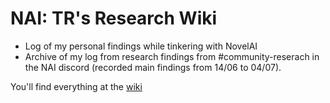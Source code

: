 # NAI: TR's Research Wiki
- Log of my personal findings while tinkering with NovelAI
- Archive of my log from research findings from #community-reserach in the NAI discord (recorded main findings from 14/06 to 04/07).

You'll find everything at the [wiki](https://github.com/TravellingRobot/NAI_Community_Research/wiki)
